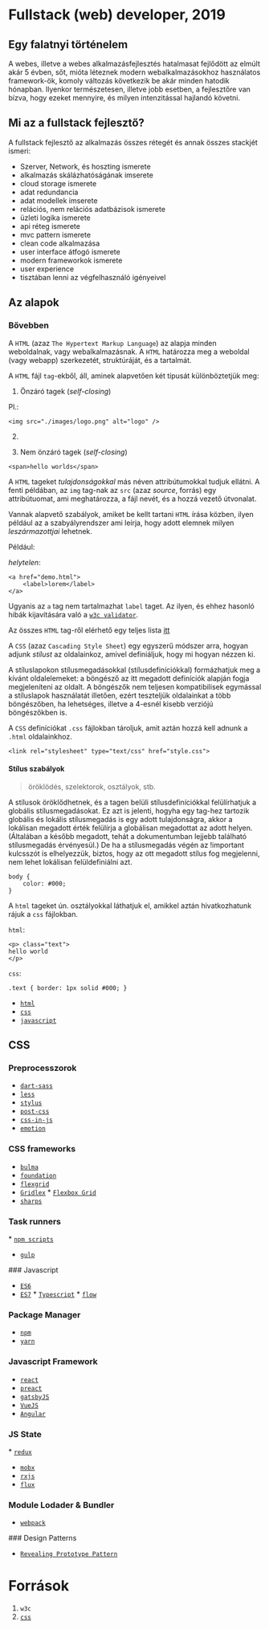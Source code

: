 # Fullstack (web) developer, 2019

## Egy falatnyi történelem 

A webes, illetve a webes alkalmazásfejlesztés hatalmasat fejlődött az elmúlt akár 5 évben, sőt, mióta léteznek modern webalkalmazásokhoz használatos framework-ök, komoly változás következik be akár minden hatodik hónapban. Ilyenkor természetesen, illetve jobb esetben, a fejlesztőre van bízva, hogy ezeket mennyire, és milyen intenzitással hajlandó követni. 

## Mi az a fullstack fejlesztő? 

A fullstack fejlesztő az alkalmazás összes rétegét és annak összes stackjét ismeri: 

- Szerver, Network, és hoszting ismerete
- alkalmazás skálázhatóságának imserete 
- cloud storage ismerete
- adat redundancia 
- adat modellek imserete
- relációs, nem relációs adatbázisok ismerete
- üzleti logika ismerete
- api réteg ismerete
- mvc pattern ismerete 
- clean code alkalmazása 
- user interface átfogó ismerete 
- modern frameworkok ismerete 
- user experience 
- tisztában lenni az végfelhasználó igényeivel

## Az alapok

### Bővebben 

A `HTML` (azaz `The Hypertext Markup Language`) az alapja minden weboldalnak, vagy webalkalmazásnak. A `HTML` határozza meg a weboldal (vagy webapp) szerkezetét, struktúráját, és a tartalmát. 

A `HTML` fájl `tag`-ekből, áll, aminek alapvetően két típusát különböztetjük meg:

1) Önzáró tagek (_self-closing_)

Pl.: 

```
<img src="./images/logo.png" alt="logo" />
```

2) 

1) Nem önzáró tagek (_self-closing_)

```
<span>hello worlds</span>
```

A `HTML` tageket _tulajdonságokkal_ más néven attribútumokkal tudjuk ellátni. A fenti példában, az `img` tag-nak az `src` (azaz _source_, forrás) egy attribútuomat, ami meghatározza, a fájl nevét, és a hozzá vezető útvonalat. 

Vannak alapvető szabályok, amiket be kellt tartani `HTML` írása közben, ilyen például az a szabyályrendszer ami leírja, hogy adott elemnek milyen _leszármazottjai_ lehetnek.

Például: 

_helytelen_: 

```
<a href="demo.html">
    <label>lorem</label>
</a>
```

Ugyanis az `a` tag nem tartalmazhat `label` taget. Az ilyen, és ehhez hasonló hibák kijavítására való a [`w3c validator`](https://validator.w3.org/).  


Az összes `HTML` tag-ről elérhető egy teljes lista [itt](https://www.tutorialrepublic.com/html-reference/html5-tags.php)

A `CSS` (azaz `Cascading Style Sheet`) egy egyszerű módszer arra, hogyan adjunk _stílust_ az oldalainkoz, amivel definiáljuk, hogy mi hogyan nézzen ki. 

A stíluslapokon stílusmegadásokkal (stílusdefiníciókkal) formázhatjuk meg a kívánt oldalelemeket: a böngésző az itt megadott definíciók alapján fogja megjeleníteni az oldalt. A böngészők nem teljesen kompatibilisek egymással a stíluslapok használatát illetően, ezért teszteljük oldalainkat a több böngészőben, ha lehetséges, illetve a 4-esnél kisebb verziójú böngészőkben is.

A `CSS` definíciókat `.css` fájlokban tároljuk, amit aztán hozzá kell adnunk a `.html` oldalainkhoz. 

`<link rel="stylesheet" type="text/css" href="style.css">`

#### Stílus szabályok
 
 > öröklödés, szelektorok, osztályok, stb. 

 A stílusok öröklődhetnek, és a tagen belüli stílusdefiníciókkal felülírhatjuk a globális stílusmegadásokat. Ez azt is jelenti, hogyha egy tag-hez tartozik globális és lokális stílusmegadás is egy adott tulajdonságra, akkor a lokálisan megadott érték felülírja a globálisan megadottat az adott helyen. (Általában a később megadott, tehát a dokumentumban lejjebb található stílusmegadás érvényesül.) De ha a stílusmegadás végén az !important kulcsszót is elhelyezzük, biztos, hogy az ott megadott stílus fog megjelenni, nem lehet lokálisan felüldefiniálni azt.

 ```
 body {
     color: #000;
 }
 ```

 A `html` tageket ún. osztályokkal láthatjuk el, amikkel aztán hivatkozhatunk rájuk a `css` fájlokban. 

`html`:

 ```
 <p> class="text">
 hello world
 </p>
 ```

`css`: 

```
.text { border: 1px solid #000; }
```

* [`html`](https://www.w3schools.com/html/)
* [`css`](https://www.w3schools.com/css/)
* [`javascript`](https://developer.mozilla.org/hu/docs/Web/JavaScript)

## CSS 

### Preprocesszorok

* [`dart-sass`](https://github.com/sass/dart-sass)
* [`less`](https://github.com/less/less.js)
* [`stylus`](https://github.com/stylus/stylus)
* [`post-css`](https://github.com/postcss/postcss)
* [`css-in-js`](https://github.com/cssinjs/jss)
* [`emotion`](https://github.com/emotion-js/emotion)

### CSS frameworks 

* [`bulma`](https://github.com/jgthms/bulma)
* [`foundation`](`https://github.com/zurb/foundation-sites)
* [`flexgrid`](https://github.com/ptb/flexgrid)
* [`Gridlex`](https://github.com/devlint/gridlex)
* [`Flexbox Grid`](https://github.com/kristoferjoseph/flexboxgrid)
* [`sharps`](https://github.com/awinogradov/sharps)

### Task runners 

* [`npm scripts`](https://docs.npmjs.com/misc/scripts)
* [`gulp`](https://github.com/gulpjs/gulp)

### Javascript

* [`ES6`](https://www.ecma-international.org/ecma-262/6.0/)
* [`ES7`](https://www.ecma-international.org/ecma-262/7.0/)
* [`Typescript`](https://github.com/Microsoft/TypeScript)
* [`flow`](https://github.com/facebook/flow)

### Package Manager 

* [`npm`](https://github.com/npm/cli)
* [`yarn`](https://github.com/yarnpkg/yarn)

### Javascript Framework

* [`react`](https://github.com/facebook/react)
* [`preact`](https://github.com/developit/preact)
* [`gatsbyJS`](https://github.com/gatsbyjs/gatsby)
* [`VueJS`](https://github.com/vuejs/vue)
* [`Angular`](https://github.com/angular/angular)

### JS State 

* [`redux`](https://github.com/reduxjs/redux)
* [`mobx`](https://github.com/mobxjs/mobx)
* [`rxjs`](https://github.com/ReactiveX/rxjs)
* [`flux`](https://github.com/facebook/flux)

### Module Lodader & Bundler

* [`webpack`](https://github.com/webpack)

### Design Patterns 

* [`Revealing Prototype Pattern`](https://gist.github.com/zcaceres/bb0eec99c02dda6aac0e041d0d4d7bf2)

# Források 

1) `w3c`
2) [`css`](http://web.axelero.hu/fodorsi/html/css1.html)

